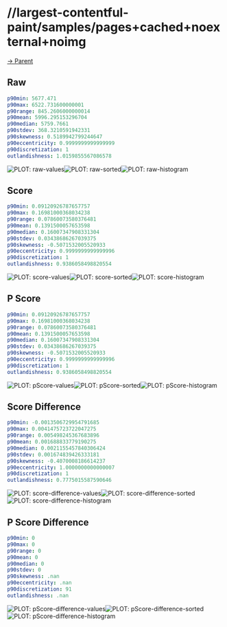 
# //largest-contentful-paint/samples/pages+cached+noexternal+noimg

[→ Parent](../..)


## Raw


```yaml
p90min: 5677.471
p90max: 6522.731600000001
p90range: 845.2606000000014
p90mean: 5996.295153296704
p90median: 5759.7661
p90stdev: 368.3210591942331
p90skewness: 0.5189942799244647
p90eccentricity: 0.9999999999999999
p90discretization: 1
outlandishness: 1.0159855567086578

```

![PLOT: raw-values](./raw/values.svg)![PLOT: raw-sorted](./raw/sorted.svg)![PLOT: raw-histogram](./raw/histogram.svg)
## Score


```yaml
p90min: 0.09120926787657757
p90max: 0.16981000368034238
p90range: 0.07860073580376481
p90mean: 0.1391500057653598
p90median: 0.16007347908331304
p90stdev: 0.03438686267039375
p90skewness: -0.5071532005520933
p90eccentricity: 0.9999999999999996
p90discretization: 1
outlandishness: 0.9386058498820554

```

![PLOT: score-values](./score/values.svg)![PLOT: score-sorted](./score/sorted.svg)![PLOT: score-histogram](./score/histogram.svg)
## P Score


```yaml
p90min: 0.09120926787657757
p90max: 0.16981000368034238
p90range: 0.07860073580376481
p90mean: 0.1391500057653598
p90median: 0.16007347908331304
p90stdev: 0.03438686267039375
p90skewness: -0.5071532005520933
p90eccentricity: 0.9999999999999996
p90discretization: 1
outlandishness: 0.9386058498820554

```

![PLOT: pScore-values](./pScore/values.svg)![PLOT: pScore-sorted](./pScore/sorted.svg)![PLOT: pScore-histogram](./pScore/histogram.svg)
## Score Difference


```yaml
p90min: -0.0013506729954791685
p90max: 0.0041475723722047275
p90range: 0.005498245367683896
p90mean: 0.001688833779190275
p90median: 0.0021155457840306424
p90stdev: 0.001674839426333181
p90skewness: -0.4070008186614237
p90eccentricity: 1.0000000000000007
p90discretization: 1
outlandishness: 0.7775015587590646

```

![PLOT: score-difference-values](./score-difference/values.svg)![PLOT: score-difference-sorted](./score-difference/sorted.svg)![PLOT: score-difference-histogram](./score-difference/histogram.svg)
## P Score Difference


```yaml
p90min: 0
p90max: 0
p90range: 0
p90mean: 0
p90median: 0
p90stdev: 0
p90skewness: .nan
p90eccentricity: .nan
p90discretization: 91
outlandishness: .nan

```

![PLOT: pScore-difference-values](./pScore-difference/values.svg)![PLOT: pScore-difference-sorted](./pScore-difference/sorted.svg)![PLOT: pScore-difference-histogram](./pScore-difference/histogram.svg)